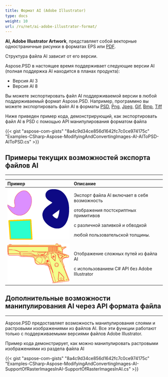 ```yaml
---
title: Формат AI (Adobe Illustrator)
type: docs
weight: 10
url: /ru/net/ai-adobe-illustrator-format/
---
```


**AI, Adobe Illustrator Artwork**, представляет собой векторные одностраничные рисунки в форматах EPS или [PDF](https://wiki.fileformat.com/view/pdf/).

Структура файла AI зависит от его версии.

Aspose.PSD в настоящее время поддерживает следующие версии AI (полная поддержка AI находится в планах продукта):

- Версия AI 3
- Версия AI 8



Вы можете экспортировать файл AI поддерживаемой версии в любой поддерживаемый формат Aspose.PSD. Например, программно вы можете экспортировать файл AI в форматы [PSD](https://wiki.fileformat.com/image/psd/), [Png](https://wiki.fileformat.com/image/png/), [Jpeg](https://wiki.fileformat.com/image/jpeg/), [Gif](https://wiki.fileformat.com/image/gif/), [Bmp](https://wiki.fileformat.com/image/bmp/), [Tiff ](https://wiki.fileformat.com/image/tiff)

Ниже приведен пример кода, демонстрирующий, как экспортировать файл AI в PSD с помощью API манипулирования форматом файла

{{< gist "aspose-com-gists" "8a4c9d34ce856d1642fc7c0ce974175c" "Examples-CSharp-Aspose-ModifyingAndConvertingImages-AI-AIToPSD-AIToPSD.cs" >}}


## **Примеры текущих возможностей экспорта файлов AI**
-----

|**Пример**|**Описание**|
| :- | :- |
|![todo:image_alt_text](ai-adobe-illustrator-format_1.png)|<p>Экспорт файла AI включает в себя возможность</p><p>отображения постскриптных примитивов</p><p>с различной заливкой и обводкой</p><p>любой пользовательской толщины.</p>|
|![todo:image_alt_text](ai-adobe-illustrator-format_2.png)|<p>Отображение сложных путей из файла AI</p><p>с использованием C# API без Adobe Illustrator</p>|


## **Дополнительные возможности манипулирования AI через API формата файла**
-----

Aspose.PSD предоставляет возможность манипулирования слоями и растровыми изображениями из файлов AI. Все эти функции работают только с поддерживаемыми версиями файлов Adobe Illustrator.

Пример кода демонстрирует, как можно манипулировать растровыми изображениями из раздела файла AI

{{< gist "aspose-com-gists" "8a4c9d34ce856d1642fc7c0ce974175c" "Examples-CSharp-Aspose-ModifyingAndConvertingImages-AI-SupportOfRasterImagesInAI-SupportOfRasterImagesInAI.cs" >}}
